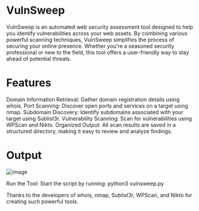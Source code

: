 # VulnSweep

VulnSweep is an automated web security assessment tool designed to help you identify vulnerabilities across your web assets. By combining various powerful scanning techniques, VulnSweep simplifies the process of securing your online presence. Whether you're a seasoned security professional or new to the field, this tool offers a user-friendly way to stay ahead of potential threats.

# Features

Domain Information Retrieval: Gather domain registration details using whois.
Port Scanning: Discover open ports and services on a target using nmap.
Subdomain Discovery: Identify subdomains associated with your target using Sublist3r.
Vulnerability Scanning: Scan for vulnerabilities using WPScan and Nikto.
Organized Output: All scan results are saved in a structured directory, making it easy to review and analyze findings.



# Output
![image](https://github.com/user-attachments/assets/7b95c29f-adeb-4410-93a7-5f6b34988bb1)



Run the Tool:
Start the script by running: python3 vulnsweep.py


Thanks to the developers of whois, nmap, Sublist3r, WPScan, and Nikto for creating such powerful tools.
